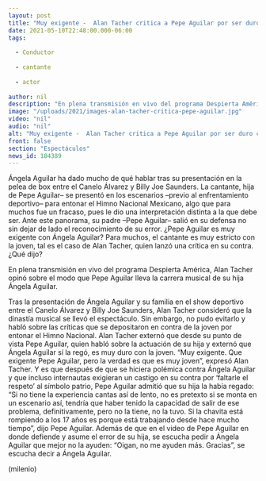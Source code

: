 ```yaml
---
layout: post
title: "Muy exigente -  Alan Tacher critica a Pepe Aguilar por ser duro con Ángela Aguilar tras polémica"
date: 2021-05-10T22:48:00.000-06:00
tags:
  
  - Conductor
  
  - cantante
  
  - actor
  
author: nil
description: "En plena transmisión en vivo del programa Despierta América, Alan Tacher tachó a Pepe Aguilar de ser muy exigente con Ángela Aguilar tras la polémica por entonar el Himno Nacional Mexicano. "
image: "/uploads/2021/images-alan-tacher-critica-pepe-aguilar.jpg"
video: "nil"
audio: "nil"
alt: "Muy exigente -  Alan Tacher critica a Pepe Aguilar por ser duro con Ángela Aguilar tras polémica"
front: false
section: "Espectáculos"
news_id: 184389
---
```


Ángela Aguilar ha dado mucho de qué hablar tras su presentación en la pelea de box entre el Canelo Álvarez y Billy Joe Saunders. La cantante, hija de Pepe Aguilar– se presentó en los escenarios –previo al enfrentamiento deportivo– para entonar el Himno Nacional Mexicano, algo que para muchos fue un fracaso, pues le dio una interpretación distinta a la que debe ser. Ante este panorama, su padre –Pepe Aguilar– salió en su defensa no sin dejar de lado el reconocimiento de su error. ¿Pepe Aguilar es muy exigente con Ángela Aguilar? Para muchos, el cantante es muy estricto con la joven, tal es el caso de Alan Tacher, quien lanzó una crítica en su contra. ¿Qué dijo? 

En plena transmisión en vivo del programa Despierta América, Alan Tacher opinó sobre el modo que Pepe Aguilar lleva la carrera musical de su hija Ángela Aguilar. 

Tras la presentación de Ángela Aguilar y su familia en el show deportivo entre el Canelo Álvarez y Billy Joe Saunders, Alan Tacher consideró que la dinastía musical se llevó el espectáculo. Sin embargo, no pudo evitarlo y habló sobre las críticas que se depositaron en contra de la joven por entonar el Himno Nacional. Alan Tacher externó que desde su punto de vista Pepe Aguilar, quien habló sobre la actuación de su hija y externó que Ángela Aguilar sí la regó, es muy duro con la joven. “Muy exigente. Que exigente Pepe Aguilar, pero la verdad es que es muy joven”, expresó Alan Tacher. 
Y es que después de que se hiciera polémica contra Ángela Aguilar y que incluso internautas exigieran un castigo en su contra por ‘faltarle el respeto’ al símbolo patrio, Pepe Aguilar admitió que su hija la había regado: “Si no tiene la experiencia cantas así de lento, no es pretexto si se monta en un escenario así, tendría que haber tenido la capacidad de salir de ese problema, definitivamente, pero no la tiene, no la tuvo. Si la chavita está rompiendo a los 17 años es porque está trabajando desde hace mucho tiempo”, dijo Pepe Aguilar. 
Además de que en el video de Pepe Aguilar en donde defiende y asume el error de su hija, se escucha pedir a Ángela Aguilar que mejor no la ayuden: “Oigan, no me ayuden más. Gracias”, se escucha decir a Ángela Aguilar. 

(milenio)